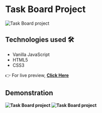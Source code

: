 # Task Board Project

<img src="https://i.imgur.com/EcOjgo1.png" alt="Task Board project">

## Technologies used 🛠️
* Vanilla JavaScript
* HTML5
* CSS3

👉  For live preview, <strong><a href="https://taskboardproject.netlify.app/">Click Here</a></string>

## Demonstration
<img src="https://im7.ezgif.com/tmp/ezgif-7-0fd0ddcc80d5.gif" alt="Task Board project">

<img src="https://im7.ezgif.com/tmp/ezgif-7-fdf44ecd1fda.gif" alt="Task Board project">
